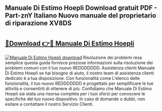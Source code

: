 ## Manuale Di Estimo Hoepli Download gratuit PDF - Part-znY Italiano Nuovo manuale del proprietario di riparazione XV8DS

# <h2><a href="http://dfcyzi.blite.top/?on=Manuale+Di+Estimo+Hoepli">🔗Download 👉🔴 Manuale Di Estimo Hoepli</a></h2>

[![Manuale Di Estimo Hoepli download](https://i.imgur.com/lujVjoI.png)](http://dfcyzi.blite.top/?on=Manuale+Di+Estimo+Hoepli)
Risoluzione dei problemi resa semplice questa guida fornisce preziose informazioni sulla risoluzione dei problemi comuni con il tuo nuovo REDDDDDDD. Assistenza clienti Manuale Di Estimo Hoepli se hai bisogno di aiuto, il nostro team di assistenza clienti dedicato è a tua disposizione. Con funzionalità come L'elenco delle funzionalità, il tuo nuovo REDDDDDDD è progettato per semplificare le tue attività e consentirti di ottenere di più. Confidiamo che Manuale Di Estimo Hoepli sia stata una risorsa completa per i tuoi sforzi per conoscere le specifiche del tuo nuovo dispositivo. In caso di domande o dubbi, non esitare a contattare il nostro Servizio Clienti.
